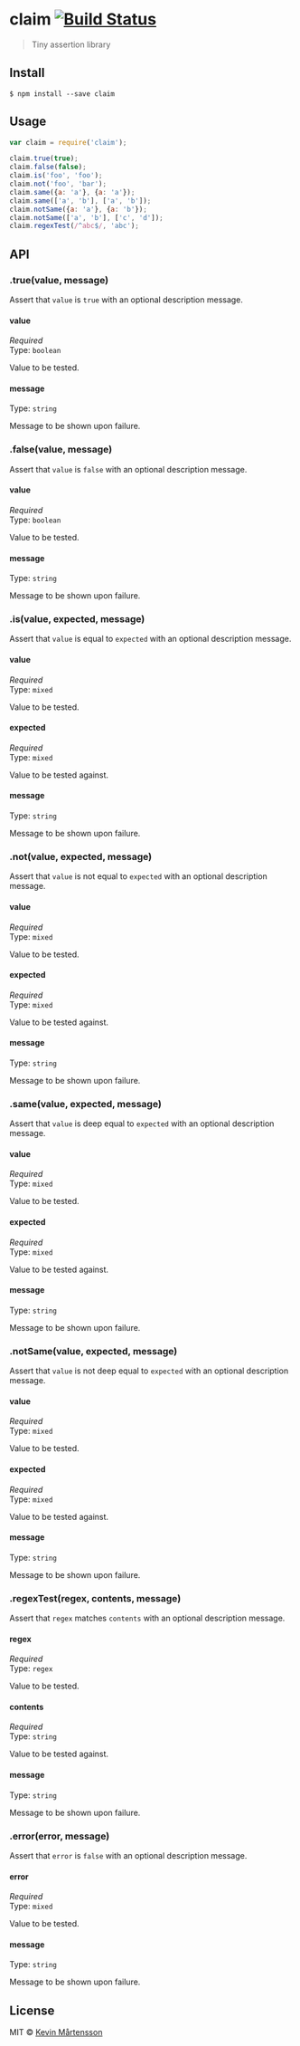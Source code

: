 # claim [![Build Status](https://travis-ci.org/kevva/claim.svg?branch=master)](https://travis-ci.org/kevva/claim)

> Tiny assertion library


## Install

```
$ npm install --save claim
```


## Usage

```js
var claim = require('claim');

claim.true(true);
claim.false(false);
claim.is('foo', 'foo');
claim.not('foo', 'bar');
claim.same({a: 'a'}, {a: 'a'});
claim.same(['a', 'b'], ['a', 'b']);
claim.notSame({a: 'a'}, {a: 'b'});
claim.notSame(['a', 'b'], ['c', 'd']);
claim.regexTest(/^abc$/, 'abc');
```


## API

### .true(value, message)

Assert that `value` is `true` with an optional description message.

#### value

*Required*  
Type: `boolean`

Value to be tested.

#### message

Type: `string`

Message to be shown upon failure.

### .false(value, message)

Assert that `value` is `false` with an optional description message.

#### value

*Required*  
Type: `boolean`

Value to be tested.

#### message

Type: `string`

Message to be shown upon failure.

### .is(value, expected, message)

Assert that `value` is equal to `expected` with an optional description message.

#### value

*Required*  
Type: `mixed`

Value to be tested.

#### expected

*Required*  
Type: `mixed`

Value to be tested against.

#### message

Type: `string`

Message to be shown upon failure.

### .not(value, expected, message)

Assert that `value` is not equal to `expected` with an optional description message.

#### value

*Required*  
Type: `mixed`

Value to be tested.

#### expected

*Required*  
Type: `mixed`

Value to be tested against.

#### message

Type: `string`

Message to be shown upon failure.

### .same(value, expected, message)

Assert that `value` is deep equal to `expected` with an optional description message.

#### value

*Required*  
Type: `mixed`

Value to be tested.

#### expected

*Required*  
Type: `mixed`

Value to be tested against.

#### message

Type: `string`

Message to be shown upon failure.

### .notSame(value, expected, message)

Assert that `value` is not deep equal to `expected` with an optional description message.

#### value

*Required*  
Type: `mixed`

Value to be tested.

#### expected

*Required*  
Type: `mixed`

Value to be tested against.

#### message

Type: `string`

Message to be shown upon failure.

### .regexTest(regex, contents, message)

Assert that `regex` matches `contents` with an optional description message.

#### regex

*Required*  
Type: `regex`

Value to be tested.

#### contents

*Required*  
Type: `string`

Value to be tested against.

#### message

Type: `string`

Message to be shown upon failure.

### .error(error, message)

Assert that `error` is `false` with an optional description message.

#### error

*Required*  
Type: `mixed`

Value to be tested.

#### message

Type: `string`

Message to be shown upon failure.


## License

MIT © [Kevin Mårtensson](https://github.com/kevva)
